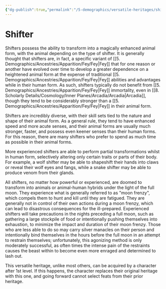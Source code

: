 ```yaml
---
{"dg-publish":true,"permalink":"/5-demographics/versatile-heritages/shifter/","noteIcon":""}
---
```


# Shifter

Shifters possess the ability to transform into a magically enhanced animal form, with the animal depending on the type of shifter. It is generally thought that shifters are, in fact, a specific variant of [[5. Demographics/Ancestries/Apparition/Fey/Fey\|Fey]] that for one reason or another have evolved over time to develop a greater dependence on a heightened animal form at the expense of traditional [[5. Demographics/Ancestries/Apparition/Fey/Fey\|Fey]] abilities and advantages while in their human form. As such, shifters typically do not benefit from [[5. Demographics/Ancestries/Apparition/Fey/Fey\|Fey]] immortality, even in [[8. Scholarly Details/Cosmology/Inner Planes/Arcadia/Arcadia\|Arcadia]], though they tend to be considerably stronger than a [[5. Demographics/Ancestries/Apparition/Fey/Fey\|Fey]] in their animal form. 

Shifters are incredibly diverse, with their skill sets tied to the nature and shape of their animal form. As a general rule, they tend to have enhanced speed and more acute senses, and their animal forms are usually much stronger, faster, and possess even keener senses than their human forms. For this reason, there are many shifters who prefer to spend as much time as possible in their animal forms. 

More experienced shifters are able to perform partial transformations whilst in human form, selectively altering only certain traits or parts of their body. For example, a wolf shifter may be able to shapeshift their hands into claws or reveal their wolf eyes and fangs, while a snake shifter may be able to produce venom from their glands.

All shifters, no matter how powerful or experienced, are doomed to transform into animals or animal-human hybrids under the light of the full moon. They experience what is generally referred to as "moon frenzy", which compels them to hunt and kill until they are fatigued. They are generally not in control of their own actions during a moon frenzy, which can lead to disastrous consequences for the ill-prepared.  Experienced shifters will take precautions in the nights preceding a full moon, such as gathering a large stockpile of food or intentionally pushing themselves into exhaustion, to minimize the impact and duration of their moon frenzy. Those who are less able to do so may carry silver manacles on their person and intentionally bind themselves in the hours before the full moon in an attempt to restrain themselves; unfortunately, this agonizing method is only moderately successful, as often times the intense pain of the restraints causes the beast within to become even more enraged and determined to lash out.  

This versatile heritage, unlike most others, can be acquired by a character after 1st level. If this happens, the character replaces their original heritage with this one, and going forward cannot select feats from their prior heritage. 
